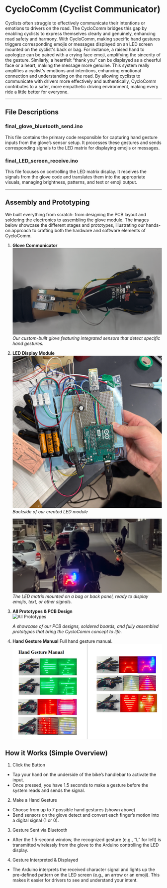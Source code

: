 # CycloComm (Cyclist Communicator)

Cyclists often struggle to effectively communicate their intentions or emotions to drivers on the road. The CycloComm bridges this gap by enabling cyclists to express themselves clearly and genuinely, enhancing road safety and harmony. With CycloComm, making specific hand gestures triggers corresponding emojis or messages displayed on an LED screen mounted on the cyclist's back or bag. For instance, a raised hand to apologize can be paired with a crying face emoji, amplifying the sincerity of the gesture. Similarly, a heartfelt “thank you” can be displayed as a cheerful face or a heart, making the message more genuine. This system really amplifies a cyclist's emotions and intentions, enhancing emotional connection and understanding on the road. By allowing cyclists to communicate with drivers more effectively and authentically, CycloComm contributes to a safer, more empathetic driving environment, making every ride a little better for everyone.

---

## File Descriptions

### final_glove_bluetooth_send.ino
This file contains the primary code responsible for capturing hand gesture inputs from the glove’s sensor setup. It processes these gestures and sends corresponding signals to the LED matrix for displaying emojis or messages.

### final_LED_screen_receive.ino
This file focuses on controlling the LED matrix display. It receives the signals from the glove code and translates them into the appropriate visuals, managing brightness, patterns, and text or emoji output.

---

## Assembly and Prototyping

We built everything from scratch: from designing the PCB layout and soldering the electronics to assembling the glove module. The images below showcase the different stages and prototypes, illustrating our hands-on approach to crafting both the hardware and software elements of CycloComm.

1. **Glove Communicator**  
   ![Glove Prototype](images/glove_prototype.png)  
   *Our custom-built glove featuring integrated sensors that detect specific hand gestures.*

2. **LED Display Module**  
   ![LED Display (Back)](images/LED_back.png)
   *Backside of our created LED module*
   
   ![LED Display (Front)](images/LED_front.png)  
   *The LED matrix mounted on a bag or back panel, ready to display emojis, text, or other signals.*

4. **All Prototypes & PCB Design**  
   <img src="images/all_prototypes.png" alt="All Prototypes" style="max-width:100%; height:auto;" />

   *A showcase of our PCB designs, soldered boards, and fully assembled prototypes that bring the CycloComm concept to life.*

5. **Hand Gesture Manual**
   Full hand gesture manual.
   ![Gesture Manual](images/gesture_manual.png)

## How it Works (Simple Overview)

1. Click the Button
- Tap your hand on the underside of the bike’s handlebar to activate the input.
- Once pressed, you have 1.5 seconds to make a gesture before the system reads and sends the signal.

2. Make a Hand Gesture
- Choose from up to 7 possible hand gestures (shown above)
- Bend sensors on the glove detect and convert each finger’s motion into a digital signal (1 or 0).

3. Gesture Sent via Bluetooth
- After the 1.5-second window, the recognized gesture (e.g., “L” for left) is transmitted wirelessly from the glove to the Arduino controlling the LED display.

4. Gesture Interpreted & Displayed
- The Arduino interprets the received character signal and lights up the pre-defined pattern on the LED screen (e.g., an arrow or an emoji). This makes it easier for drivers to see and understand your intent.

